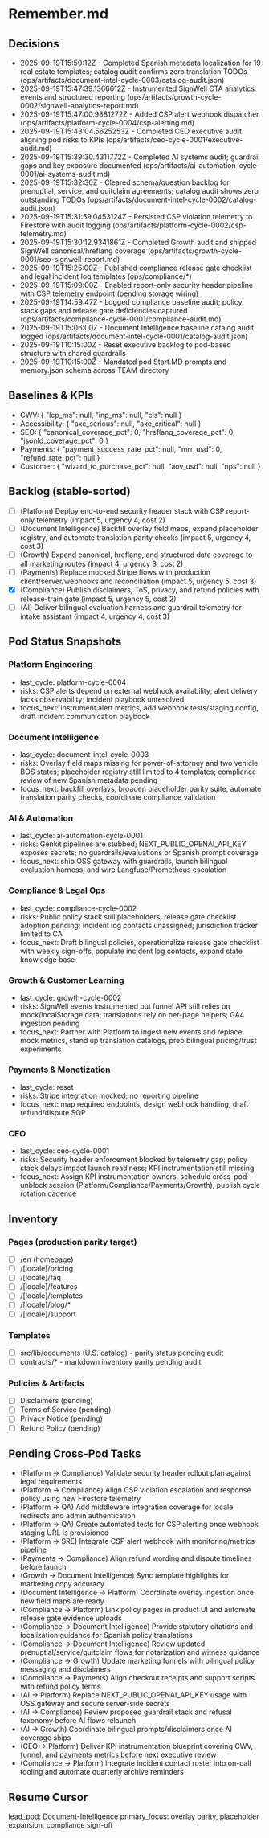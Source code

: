 ﻿# Remember.md

## Decisions
- 2025-09-19T15:50:12Z - Completed Spanish metadata localization for 19 real estate templates; catalog audit confirms zero translation TODOs (ops/artifacts/document-intel-cycle-0003/catalog-audit.json)
- 2025-09-19T15:47:39.1366612Z - Instrumented SignWell CTA analytics events and structured reporting (ops/artifacts/growth-cycle-0002/signwell-analytics-report.md)
- 2025-09-19T15:47:00.9881272Z - Added CSP alert webhook dispatcher (ops/artifacts/platform-cycle-0004/csp-alerting.md)
- 2025-09-19T15:43:04.5625253Z - Completed CEO executive audit aligning pod risks to KPIs (ops/artifacts/ceo-cycle-0001/executive-audit.md)
- 2025-09-19T15:39:30.4311772Z - Completed AI systems audit; guardrail gaps and key exposure documented (ops/artifacts/ai-automation-cycle-0001/ai-systems-audit.md)
- 2025-09-19T15:32:30Z - Cleared schema/question backlog for prenuptial, service, and quitclaim agreements; catalog audit shows zero outstanding TODOs (ops/artifacts/document-intel-cycle-0002/catalog-audit.json)
- 2025-09-19T15:31:59.0453124Z - Persisted CSP violation telemetry to Firestore with audit logging (ops/artifacts/platform-cycle-0002/csp-telemetry.md)
- 2025-09-19T15:30:12.9341861Z - Completed Growth audit and shipped SignWell canonical/hreflang coverage (ops/artifacts/growth-cycle-0001/seo-signwell-report.md)
- 2025-09-19T15:25:00Z - Published compliance release gate checklist and legal incident log templates (ops/compliance/*)
- 2025-09-19T15:09:00Z - Enabled report-only security header pipeline with CSP telemetry endpoint (pending storage wiring)
- 2025-09-19T14:59:47Z - Logged compliance baseline audit; policy stack gaps and release gate deficiencies captured (ops/artifacts/compliance-cycle-0001/compliance-audit.md)
- 2025-09-19T15:06:00Z - Document Intelligence baseline catalog audit logged (ops/artifacts/document-intel-cycle-0001/catalog-audit.json)
- 2025-09-19T10:15:00Z - Reset executive backlog to pod-based structure with shared guardrails
- 2025-09-19T10:15:00Z - Mandated pod Start.MD prompts and memory.json schema across TEAM directory

## Baselines & KPIs
- CWV: { "lcp_ms": null, "inp_ms": null, "cls": null }
- Accessibility: { "axe_serious": null, "axe_critical": null }
- SEO: { "canonical_coverage_pct": 0, "hreflang_coverage_pct": 0, "jsonld_coverage_pct": 0 }
- Payments: { "payment_success_rate_pct": null, "mrr_usd": 0, "refund_rate_pct": null }
- Customer: { "wizard_to_purchase_pct": null, "aov_usd": null, "nps": null }

## Backlog (stable-sorted)
- [ ] (Platform) Deploy end-to-end security header stack with CSP report-only telemetry (impact 5, urgency 4, cost 2)
- [ ] (Document Intelligence) Backfill overlay field maps, expand placeholder registry, and automate translation parity checks (impact 5, urgency 4, cost 3)
- [ ] (Growth) Expand canonical, hreflang, and structured data coverage to all marketing routes (impact 4, urgency 3, cost 2)
- [ ] (Payments) Replace mocked Stripe flows with production client/server/webhooks and reconciliation (impact 5, urgency 5, cost 3)
- [x] (Compliance) Publish disclaimers, ToS, privacy, and refund policies with release-train gate (impact 5, urgency 5, cost 2)
- [ ] (AI) Deliver bilingual evaluation harness and guardrail telemetry for intake assistant (impact 4, urgency 4, cost 3)

## Pod Status Snapshots
### Platform Engineering
- last_cycle: platform-cycle-0004
- risks: CSP alerts depend on external webhook availability; alert delivery lacks observability; incident playbook unresolved
- focus_next: instrument alert metrics, add webhook tests/staging config, draft incident communication playbook

### Document Intelligence
- last_cycle: document-intel-cycle-0003
- risks: Overlay field maps missing for power-of-attorney and two vehicle BOS states; placeholder registry still limited to 4 templates; compliance review of new Spanish metadata pending
- focus_next: backfill overlays, broaden placeholder parity suite, automate translation parity checks, coordinate compliance validation

### AI & Automation
- last_cycle: ai-automation-cycle-0001
- risks: Genkit pipelines are stubbed; NEXT_PUBLIC_OPENAI_API_KEY exposes secrets; no guardrails/evaluations or Spanish prompt coverage
- focus_next: ship OSS gateway with guardrails, launch bilingual evaluation harness, and wire Langfuse/Prometheus escalation

### Compliance & Legal Ops
- last_cycle: compliance-cycle-0002
- risks: Public policy stack still placeholders; release gate checklist adoption pending; incident log contacts unassigned; jurisdiction tracker limited to CA
- focus_next: Draft bilingual policies, operationalize release gate checklist with weekly sign-offs, populate incident log contacts, expand state knowledge base

### Growth & Customer Learning
- last_cycle: growth-cycle-0002
- risks: SignWell events instrumented but funnel API still relies on mock/localStorage data; translations rely on per-page helpers; GA4 ingestion pending
- focus_next: Partner with Platform to ingest new events and replace mock metrics, stand up translation catalogs, prep bilingual pricing/trust experiments

### Payments & Monetization
- last_cycle: reset
- risks: Stripe integration mocked; no reporting pipeline
- focus_next: map required endpoints, design webhook handling, draft refund/dispute SOP

### CEO
- last_cycle: ceo-cycle-0001
- risks: Security header enforcement blocked by telemetry gap; policy stack delays impact launch readiness; KPI instrumentation still missing
- focus_next: Assign KPI instrumentation owners, schedule cross-pod unblock session (Platform/Compliance/Payments/Growth), publish cycle rotation cadence

## Inventory
### Pages (production parity target)
- [ ] /en (homepage)
- [ ] /[locale]/pricing
- [ ] /[locale]/faq
- [ ] /[locale]/features
- [ ] /[locale]/templates
- [ ] /[locale]/blog/*
- [ ] /[locale]/support

### Templates
- [ ] src/lib/documents (U.S. catalog) - parity status pending audit
- [ ] contracts/* - markdown inventory parity pending audit

### Policies & Artifacts
- [ ] Disclaimers (pending)
- [ ] Terms of Service (pending)
- [ ] Privacy Notice (pending)
- [ ] Refund Policy (pending)

## Pending Cross-Pod Tasks
- (Platform -> Compliance) Validate security header rollout plan against legal requirements
- (Platform -> Compliance) Align CSP violation escalation and response policy using new Firestore telemetry
- (Platform -> QA) Add middleware integration coverage for locale redirects and admin authentication
- (Platform -> QA) Create automated tests for CSP alerting once webhook staging URL is provisioned
- (Platform -> SRE) Integrate CSP alert webhook with monitoring/metrics pipeline
- (Payments -> Compliance) Align refund wording and dispute timelines before launch
- (Growth -> Document Intelligence) Sync template highlights for marketing copy accuracy
- (Document Intelligence -> Platform) Coordinate overlay ingestion once new field maps are ready
- (Compliance -> Platform) Link policy pages in product UI and automate release gate evidence uploads
- (Compliance -> Document Intelligence) Provide statutory citations and localization guidance for Spanish policy translations
- (Compliance -> Document Intelligence) Review updated prenuptial/service/quitclaim flows for notarization and witness guidance
- (Compliance -> Growth) Update marketing funnels with bilingual policy messaging and disclaimers
- (Compliance -> Payments) Align checkout receipts and support scripts with refund policy terms
- (AI -> Platform) Replace NEXT_PUBLIC_OPENAI_API_KEY usage with OSS gateway and secure server-side secrets
- (AI -> Compliance) Review proposed guardrail stack and refusal taxonomy before AI flows relaunch
- (AI -> Growth) Coordinate bilingual prompts/disclaimers once AI coverage ships
- (CEO -> Platform) Deliver KPI instrumentation blueprint covering CWV, funnel, and payments metrics before next executive review
- (Compliance -> Platform) Integrate incident contact roster into on-call tooling and automate quarterly archive reminders

## Resume Cursor
lead_pod: Document-Intelligence
primary_focus: overlay parity, placeholder expansion, compliance sign-off




